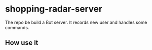 # shopping-radar-server

The repo be build a Bot server. It records new user and handles some commands.

## How use it

